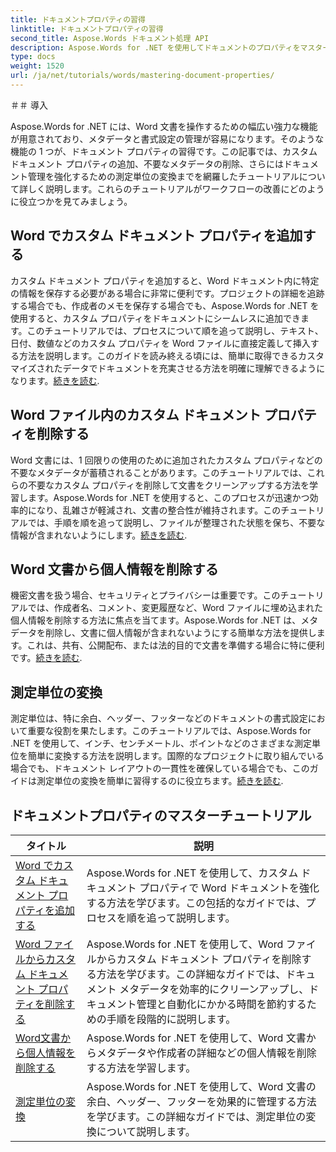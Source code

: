```yaml
---
title: ドキュメントプロパティの習得
linktitle: ドキュメントプロパティの習得
second_title: Aspose.Words ドキュメント処理 API
description: Aspose.Words for .NET を使用してドキュメントのプロパティをマスターします。わかりやすいチュートリアルで、Word ドキュメントの測定単位を追加、削除、変換する方法を学習します。
type: docs
weight: 1520
url: /ja/net/tutorials/words/mastering-document-properties/
---
```

＃＃ 導入  

Aspose.Words for .NET には、Word 文書を操作するための幅広い強力な機能が用意されており、メタデータと書式設定の管理が容易になります。そのような機能の 1 つが、ドキュメント プロパティの習得です。この記事では、カスタム ドキュメント プロパティの追加、不要なメタデータの削除、さらにはドキュメント管理を強化するための測定単位の変換までを網羅したチュートリアルについて詳しく説明します。これらのチュートリアルがワークフローの改善にどのように役立つかを見てみましょう。

## Word でカスタム ドキュメント プロパティを追加する  

カスタム ドキュメント プロパティを追加すると、Word ドキュメント内に特定の情報を保存する必要がある場合に非常に便利です。プロジェクトの詳細を追跡する場合でも、作成者のメモを保存する場合でも、Aspose.Words for .NET を使用すると、カスタム プロパティをドキュメントにシームレスに追加できます。このチュートリアルでは、プロセスについて順を追って説明し、テキスト、日付、数値などのカスタム プロパティを Word ファイルに直接定義して挿入する方法を説明します。このガイドを読み終える頃には、簡単に取得できるカスタマイズされたデータでドキュメントを充実させる方法を明確に理解できるようになります。[続きを読む](./adding-custom-document-properties-in-word/).

## Word ファイル内のカスタム ドキュメント プロパティを削除する  

Word 文書には、1 回限りの使用のために追加されたカスタム プロパティなどの不要なメタデータが蓄積されることがあります。このチュートリアルでは、これらの不要なカスタム プロパティを削除して文書をクリーンアップする方法を学習します。Aspose.Words for .NET を使用すると、このプロセスが迅速かつ効率的になり、乱雑さが軽減され、文書の整合性が維持されます。このチュートリアルでは、手順を順を追って説明し、ファイルが整理された状態を保ち、不要な情報が含まれないようにします。[続きを読む](./remove-custom-document-properties-in-word-files/).

## Word 文書から個人情報を削除する  

機密文書を扱う場合、セキュリティとプライバシーは重要です。このチュートリアルでは、作成者名、コメント、変更履歴など、Word ファイルに埋め込まれた個人情報を削除する方法に焦点を当てます。Aspose.Words for .NET は、メタデータを削除し、文書に個人情報が含まれないようにする簡単な方法を提供します。これは、共有、公開配布、または法的目的で文書を準備する場合に特に便利です。[続きを読む](./remove-personal-information-word-document/).

## 測定単位の変換  

測定単位は、特に余白、ヘッダー、フッターなどのドキュメントの書式設定において重要な役割を果たします。このチュートリアルでは、Aspose.Words for .NET を使用して、インチ、センチメートル、ポイントなどのさまざまな測定単位を簡単に変換する方法を説明します。国際的なプロジェクトに取り組んでいる場合でも、ドキュメント レイアウトの一貫性を確保している場合でも、このガイドは測定単位の変換を簡単に習得するのに役立ちます。[続きを読む](./converting-between-measurement-units/).

 ## ドキュメントプロパティのマスターチュートリアル
| タイトル | 説明 |
| --- | --- |
| [Word でカスタム ドキュメント プロパティを追加する](./adding-custom-document-properties-in-word/) | Aspose.Words for .NET を使用して、カスタム ドキュメント プロパティで Word ドキュメントを強化する方法を学びます。この包括的なガイドでは、プロセスを順を追って説明します。 |
| [Word ファイルからカスタム ドキュメント プロパティを削除する](./remove-custom-document-properties-in-word-files/) | Aspose.Words for .NET を使用して、Word ファイルからカスタム ドキュメント プロパティを削除する方法を学びます。この詳細なガイドでは、ドキュメント メタデータを効率的にクリーンアップし、ドキュメント管理と自動化にかかる時間を節約するための手順を段階的に説明します。 |
| [Word文書から個人情報を削除する](./remove-personal-information-word-document/) | Aspose.Words for .NET を使用して、Word 文書からメタデータや作成者の詳細などの個人情報を削除する方法を学習します。 |
| [測定単位の変換](./converting-between-measurement-units/) | Aspose.Words for .NET を使用して、Word 文書の余白、ヘッダー、フッターを効果的に管理する方法を学びます。この詳細なガイドでは、測定単位の変換について説明します。 |
